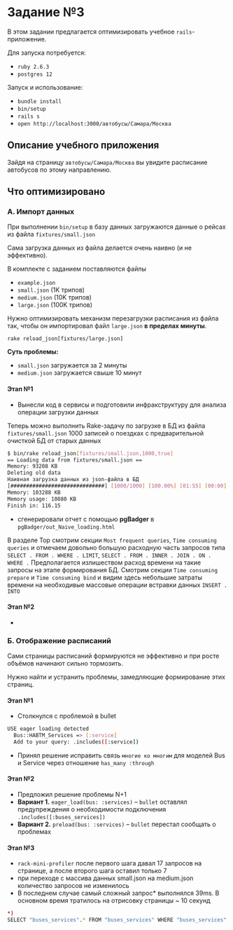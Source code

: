 # Задание №3

В этом задании предлагается оптимизировать учебное `rails`-приложение.

Для запуска потребуется:
- `ruby 2.6.3`
- `postgres 12`

Запуск и использование:
- `bundle install`
- `bin/setup`
- `rails s`
- `open http://localhost:3000/автобусы/Самара/Москва`

## Описание учебного приложения
Зайдя на страницу `автобусы/Самара/Москва` вы увидите расписание автобусов по этому направлению.

## Что оптимизировано

### A. Импорт данных
При выполнении `bin/setup` в базу данных загружаются данные о рейсах из файла `fixtures/small.json`

Сама загрузка данных из файла делается очень наивно (и не эффективно).

В комплекте с заданием поставляются файлы
- `example.json`
- `small.json` (1K трипов)
- `medium.json` (10K трипов)
- `large.json` (100K трипов)

Нужно оптимизировать механизм перезагрузки расписания из файла так, чтобы он импортировал файл `large.json` **в пределах минуты**.

`rake reload_json[fixtures/large.json]`

**Суть проблемы:**
- `small.json` загружается за 2 минуты
- `medium.json` загружается свыше 10 минут

#### Этап №1
- Вынесли код в сервисы и подготовили инфракструктуру для анализа операции загрузки данных

Теперь можно выполнить Rake-задачу  по загрузке в БД  из файла `fixtures/small.json` 1000 записей о поездках с предварительной очисткой БД от старых данных
```bash
$ bin/rake reload_json[fixtures/small.json,1000,true]
== Loading data from fixtures/small.json ==
Memory: 93208 KB
Deleting old data 
Наивная загрузка данных из json-файла в БД
[##############################] [1000/1000] [100.00%] [01:55] [00:00] [   8.63/s]
Memory: 103288 KB
Memory usage: 10080 KB
Finish in: 116.15
```
- сгенерировали отчет с помощью **pgBadger** в `pgBadger/out_Naive_loading.html`

В разделе Top смотрим секции `Most frequent queries`, `Time consuming queries` и отмечаем довольно большую расходную часть запросов типа `SELECT . FROM . WHERE . LIMIT`, `SELECT . FROM . INNER . JOIN . ON . WHERE .` Предполагается излишеством расход времени на такие запросы на этапе формирования БД.
Смотрим секции `Time consuming prepare` и `Time consuming bind` и видим здесь небольшие затраты времени на необходивые массовые операции встравки данных `INSERT . INTO`

#### Этап №2
- 

### Б. Отображение расписаний
Сами страницы расписаний формируются не эффективно и при росте объёмов начинают сильно тормозить.

Нужно найти и устранить проблемы, замедляющие формирование этих страниц.

#### Этап №1
- Столкнулся с проблемой в bullet
```bash
USE eager loading detected
  Bus::HABTM_Services => [:service]
  Add to your query: .includes([:service])
```
- Принял решение исправить связь `многие ко многим` для моделей Bus и Service через отношение `has_many :through`

#### Этап №2
- Предложил решение проблемы N+1
- **Вариант 1.** `eager_load(bus: :services)` – `bullet` оставлял предупреждения о необходимости подключения `.includes([:buses_services])`
- **Вариант 2.** `preload(bus: :services)` – `bullet` перестал сообщать о проблемах

#### Этап №3
- `rack-mini-profiler` после первого шага давал 17 запросов на странице, а после второго шага оставил только 7
- при переходе с массива данных small.json на medium.json количество запросов не изменилось
- В последнем случае самый сложный запрос* выполнялся 39ms. В основном время тратилось на отрисовку страницы ~ 10 секунд
```bash
*)
SELECT "buses_services".* FROM "buses_services" WHERE "buses_services"."bus_id" IN ($1, $2, $3, $4, $5, $6, $7, $8, $9, $10, $11, $12, $13, $14, $15, $16, $17, $18, $19, $20, $21, $22, $23, $24, $25, $26, $27, $28, $29, $30, $31, $32, $33, $34, $35, $36, $37, $38, $39, $40, $41, $42, $43, $44, $45, $46, $47, $48, $49, $50, $51, $52, $53, $54, $55, $56, $57, $58, $59, $60, $61, $62, $63, $64, $65, $66, $67, $68, $69, $70, $71, $72, $73, $74, $75, $76, $77, $78, $79, $80, $81, $82, $83, $84, $85, $86, $87, $88, $89, $90, $91, $92, $93, $94, $95, $96, $97, $98)
```
